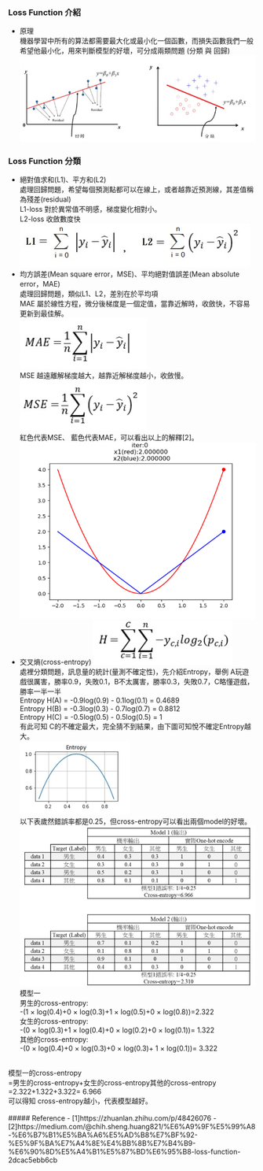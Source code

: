 ### Loss Function 介紹
- 原理<BR>
機器學習中所有的算法都需要最大化或最小化一個函數，而損失函數我們一般希望他最小化，用來判斷模型的好壞，可分成兩類問題 (分類 與 回歸)
![avatar](./img/loss1.jpg)<BR>

### Loss Function 分類
- 絕對值求和(L1)、平方和(L2)<BR>
處理回歸問題，希望每個預測點都可以在線上，或者越靠近預測線，其差值稱為殘差(residual)<BR>
L1-loss 對於異常值不明感，梯度變化相對小。<BR>
L2-loss 收斂數度快<BR> 
![avatar](./img/loss_l1l2.jpg)<BR>
- 均方誤差(Mean square error，MSE)、平均絕對值誤差(Mean absolute error，MAE)<BR>
處理回歸問題，類似L1、L2，差別在於平均項<BR>
MAE 屬於線性方程，微分後梯度是一個定值，當靠近解時，收斂快，不容易更新到最佳解。<BR>
![avatar](./img/loss_mae.jpg)<BR>
MSE 越遠離解梯度越大，越靠近解梯度越小，收斂慢。<BR>
![avatar](./img/loss_mse.jpg)<BR>
紅色代表MSE、 藍色代表MAE，可以看出以上的解釋[2]。
![avatar](./img/loss2.gif)<BR>
- 交叉熵(cross-entropy)
![avatar](./img/loss_entropy.jpg)<BR>
處裡分類問題，訊息量的統計(量測不確定性)，先介紹Entropy，舉例 A玩遊戲很厲害，勝率0.9，失敗0.1，B不太厲害，勝率0.3，失敗0.7，C略懂遊戲，勝率一半一半<BR>
Entropy H(A) = -0.9log(0.9) - 0.1log(0.1) = 0.4689<BR>
Entropy H(B) = -0.3log(0.3) - 0.7log(0.7) = 0.8812<BR>
Entropy H(C) = -0.5log(0.5) - 0.5log(0.5) = 1<BR>
有此可知 C的不確定最大，完全猜不到結果，由下圖可知悅不確定Entropy越大。<BR>
![avatar](./img/loss_entropy1.jpg)<BR>
以下表歲然錯誤率都是0.25，但cross-entropy可以看出兩個model的好壞。<BR> 
![avatar](./img/loss_entropy2.jpg)<BR>
模型一<BR>
男生的cross-entropy:<BR>
-(1 × log(0.4)+0 × log(0.3)+1 × log(0.5)+0 × log(0.8))=2.322<BR>
 女生的cross-entropy:<BR>
 -(0 × log(0.3)+1 × log(0.4)+0 × log(0.2)+0 × log(0.1))= 1.322<BR>
 其他的cross-entropy:<BR>
-(0 × log(0.4)+0 × log(0.3)+0 × log(0.3)+ 1 × log(0.1))= 3.322<BR>
<BR>
模型一的cross-entropy<BR>
=男生的cross-entropy+女生的cross-entropy其他的cross-entropy<BR>
=2.322+1.322+3.322= 6.966<BR>
可以得知 cross-entropy越小，代表模型越好。<BR>
<BR>
##### Reference
- [1]https://zhuanlan.zhihu.com/p/48426076
- [2]https://medium.com/@chih.sheng.huang821/%E6%A9%9F%E5%99%A8-%E6%B7%B1%E5%BA%A6%E5%AD%B8%E7%BF%92-%E5%9F%BA%E7%A4%8E%E4%BB%8B%E7%B4%B9-%E6%90%8D%E5%A4%B1%E5%87%BD%E6%95%B8-loss-function-2dcac5ebb6cb